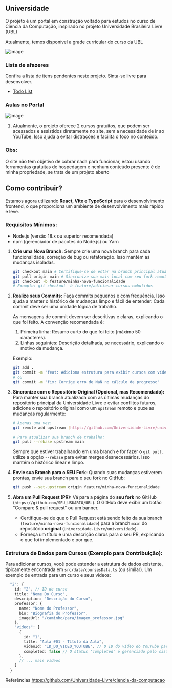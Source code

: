 ## Universidade
O projeto é um portal em construção voltado para estudos no curso de Ciência da Computação, inspirado no projeto Universidade Brasileira Livre (UBL)

Atualmente, temos disponível a grade curricular do curso da UBL

![image](https://github.com/user-attachments/assets/f668e7ed-f89c-4bfb-b7e7-5b90d9b8261f)

### Lista de afazeres
Confira a lista de itens pendentes neste projeto. Sinta-se livre para desenvolver.
- [Todo List](TODO.md)


### Aulas no Portal
![image](https://github.com/user-attachments/assets/a260f2fb-0e39-4281-8987-63b231a632e1)

1. Atualmente, o projeto oferece 2 cursos gratuitos, que podem ser acessados e assistidos diretamente no site, sem a necessidade de ir ao YouTube. Isso ajuda a evitar distrações e facilita o foco no conteúdo.

### Obs: 

O site não tem objetivo de cobrar nada para funcionar, estou usando ferramentas gratuitas de hospedagem e nenhum conteúdo presente é de minha propriedade, se trata de um projeto aberto

## Como contribuir?
Estamos agora utilizando **React, Vite e TypeScript** para o desenvolvimento frontend, o que proporciona um ambiente de desenvolvimento mais rápido e leve.

### Requisitos Mínimos:
* Node.js (versão 18.x ou superior recomendada)
* npm (gerenciador de pacotes do Node.js) ou Yarn

1.  **Crie uma Nova Branch:**
    Sempre crie uma nova branch para cada funcionalidade, correção de bug ou refatoração. Isso mantém as mudanças isoladas.
    ```bash
    git checkout main # Certifique-se de estar na branch principal atualizada
    git pull origin main # Sincronize sua main local com seu fork remoto
    git checkout -b feature/minha-nova-funcionalidade
    # Exemplo: git checkout -b feature/adicionar-cursos-embutidos
    ```

2.  **Realize seus Commits:**
    Faça commits pequenos e com frequência. Isso ajuda a manter o histórico de mudanças limpo e fácil de entender. Cada commit deve ser uma unidade lógica de trabalho.

    As mensagens de commit devem ser descritivas e claras, explicando o que foi feito. A convenção recomendada é:
    1.  Primeira linha: Resumo curto do que foi feito (máximo 50 caracteres).
    2.  Linhas seguintes: Descrição detalhada, se necessário, explicando o motivo da mudança.

    Exemplo:
    ```bash
    git add .
    git commit -m "feat: Adiciona estrutura para exibir cursos com vídeos embutidos"
    # ou
    git commit -m "fix: Corrige erro de NaN no cálculo de progresso"
    ```

3.  **Sincronize com o Repositório Original (Opcional, mas Recomendado):**
    Para manter sua branch atualizada com as últimas mudanças do repositório principal da Universidade Livre e evitar conflitos futuros, adicione o repositório original como um `upstream` remoto e puxe as mudanças regularmente:
    ```bash
    # Apenas uma vez:
    git remote add upstream [https://github.com/Universidade-Livre/universidade.git](https://github.com/Universidade-Livre/universidade.git)

    # Para atualizar sua branch de trabalho:
    git pull --rebase upstream main
    ```
    Sempre que estiver trabalhando em uma branch e for fazer o `git pull`, utilize a opção `--rebase` para evitar merges desnecessários. Isso mantém o histórico linear e limpo.

4.  **Envie sua Branch para o SEU Fork:**
    Quando suas mudanças estiverem prontas, envie sua branch para o seu fork no GitHub:
    ```bash
    git push --set-upstream origin feature/minha-nova-funcionalidade
    ```

5.  **Abra um Pull Request (PR):**
    Vá para a página do **seu fork** no GitHub (`https://github.com/SEU_USUARIO/UBL`). O GitHub deve exibir um botão "Compare & pull request" ou um banner.
    * Certifique-se de que o Pull Request está sendo feito da sua branch (`feature/minha-nova-funcionalidade`) para a branch `main` do repositório **original** (`Universidade-Livre/universidade`).
    * Forneça um título e uma descrição claros para o seu PR, explicando o que foi implementado e por que.

### Estrutura de Dados para Cursos (Exemplo para Contribuição):
Para adicionar cursos, você pode estender a estrutura de dados existente, tipicamente encontrada em `src/data/coursesData.ts` (ou similar). Um exemplo de entrada para um curso e seus vídeos:

```typescript
  "2": {
    id: "2", // ID do curso
    title: "Nome Do Curso",
    description: "Descrição do Curso",
    professor: {
      name: "Nome do Professor",
      bio: "Biografia do Professor",
      imageUrl: "/caminho/para/imagem_professor.jpg"
    },
    "videos": [
      {
        id: "1",
        title: "Aula #01 - Título da Aula",
        videoId: "ID_DO_VIDEO_YOUTUBE", // O ID do vídeo do YouTube para embed
        completed: false // O status 'completed' é gerenciado pelo sistema de progresso do usuário no frontend.
      },
      // ... mais vídeos
    ]
  }
```


Referências
https://github.com/Universidade-Livre/ciencia-da-computacao
